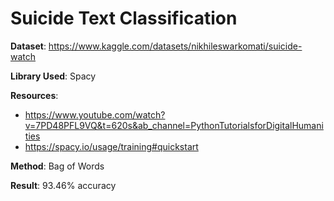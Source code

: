 # Suicide Text Classification

**Dataset**: https://www.kaggle.com/datasets/nikhileswarkomati/suicide-watch

**Library Used**: Spacy

**Resources**: 
- https://www.youtube.com/watch?v=7PD48PFL9VQ&t=620s&ab_channel=PythonTutorialsforDigitalHumanities
- https://spacy.io/usage/training#quickstart

**Method**: Bag of Words

**Result**: 93.46% accuracy

